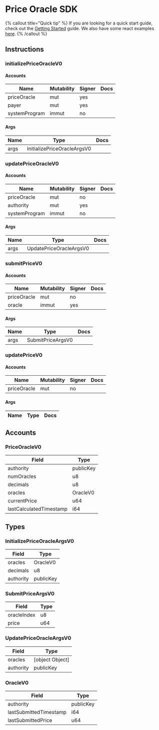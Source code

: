 # Price Oracle SDK

{% callout title="Quick tip" %}
If you are looking for a quick start guide, check out the [Getting Started](/docs/learn/getting_started) guide. We also have some react examples [here](/docs/learn/react).
{% /callout %}

## Instructions

### initializePriceOracleV0

#### Accounts

| Name          | Mutability | Signer | Docs |
| ------------- | ---------- | ------ | ---- |
| priceOracle   | mut        | yes    |      |
| payer         | mut        | yes    |      |
| systemProgram | immut      | no     |      |

#### Args

| Name | Type                        | Docs |
| ---- | --------------------------- | ---- |
| args | InitializePriceOracleArgsV0 |      |

### updatePriceOracleV0

#### Accounts

| Name          | Mutability | Signer | Docs |
| ------------- | ---------- | ------ | ---- |
| priceOracle   | mut        | no     |      |
| authority     | mut        | yes    |      |
| systemProgram | immut      | no     |      |

#### Args

| Name | Type                    | Docs |
| ---- | ----------------------- | ---- |
| args | UpdatePriceOracleArgsV0 |      |

### submitPriceV0

#### Accounts

| Name        | Mutability | Signer | Docs |
| ----------- | ---------- | ------ | ---- |
| priceOracle | mut        | no     |      |
| oracle      | immut      | yes    |      |

#### Args

| Name | Type              | Docs |
| ---- | ----------------- | ---- |
| args | SubmitPriceArgsV0 |      |

### updatePriceV0

#### Accounts

| Name        | Mutability | Signer | Docs |
| ----------- | ---------- | ------ | ---- |
| priceOracle | mut        | no     |      |

#### Args

| Name | Type | Docs |
| ---- | ---- | ---- |

## Accounts

### PriceOracleV0

| Field                   | Type      |
| ----------------------- | --------- |
| authority               | publicKey |
| numOracles              | u8        |
| decimals                | u8        |
| oracles                 | OracleV0  |
| currentPrice            | u64       |
| lastCalculatedTimestamp | i64       |

## Types

### InitializePriceOracleArgsV0

| Field     | Type      |
| --------- | --------- |
| oracles   | OracleV0  |
| decimals  | u8        |
| authority | publicKey |

### SubmitPriceArgsV0

| Field       | Type |
| ----------- | ---- |
| oracleIndex | u8   |
| price       | u64  |

### UpdatePriceOracleArgsV0

| Field     | Type            |
| --------- | --------------- |
| oracles   | [object Object] |
| authority | publicKey       |

### OracleV0

| Field                  | Type      |
| ---------------------- | --------- |
| authority              | publicKey |
| lastSubmittedTimestamp | i64       |
| lastSubmittedPrice     | u64       |

